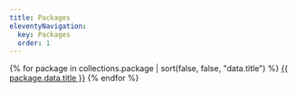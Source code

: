 ```yaml
---
title: Packages
eleventyNavigation:
  key: Packages
  order: 1
---
```


{% for package in collections.package | sort(false, false, "data.title") %}
[{{ package.data.title }}]({{package.url|url}})
{% endfor %}

 <!-- TODO: organize packages directory and page by author -->
